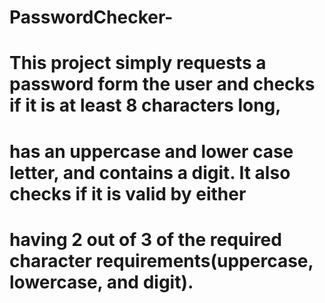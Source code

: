 # PasswordChecker-
# This project simply requests a password form the user and checks if it is at least 8 characters long,
# has an uppercase and lower case letter, and contains a digit. It also checks if it is valid by either 
# having 2 out of 3 of the required character requirements(uppercase, lowercase, and digit).
